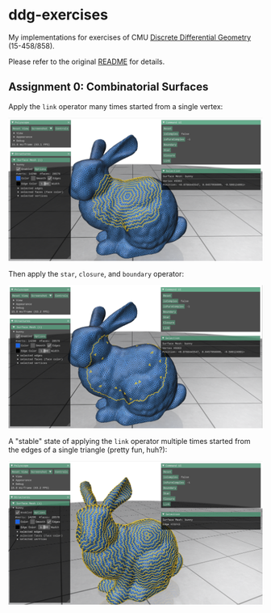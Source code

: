 # ddg-exercises

My implementations for exercises of CMU [Discrete Differential Geometry](https://brickisland.net/DDGSpring2020/) (15-458/858).

Please refer to the original [README](./README_ddg.md) for details.

## Assignment 0: Combinatorial Surfaces

Apply the `link` operator many times started from a single vertex:

![links 1 vertex](./imgs/why/links-a-vertex.png)

Then apply the `star`, `closure`, and `boundary` operator:

![star closure boundary](./imgs/why/star-closure-boundary.png)

A "stable" state of applying the `link` operator multiple times started from the edges of a single triangle (pretty fun, huh?):

![links 3 edges](./imgs/why/links-3-edges.png)